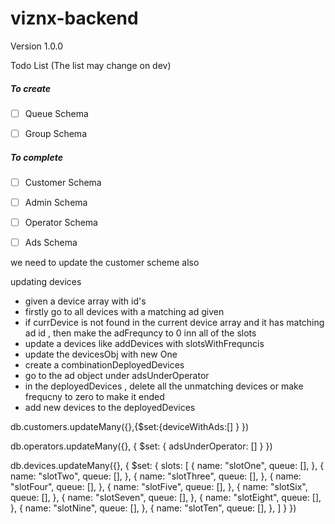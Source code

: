 # viznx-backend

Version 1.0.0

Todo List (The list may change on dev)

##### To create
- [ ] Queue Schema
- [ ] Group Schema


##### To complete

- [ ] Customer Schema
- [ ] Admin Schema
- [ ] Operator Schema
- [ ] Ads Schema


we need to update the customer scheme also

updating devices 
- given a device array with id's
- firstly go to all devices with a matching ad given
- if currDevice is not found in the current device array 
  and it has matching ad id , then make the adFrequncy to 
  0 inn all of the slots
- update a devices like addDevices with slotsWithFrequncis
- update the devicesObj with new One 
- create a combinationDeployedDevices
- go to the ad object under adsUnderOperator
- in the deployedDevices , delete all the unmatching devices or make frequcny to zero to make it ended
- add new devices to the deployedDevices


db.customers.updateMany({},{$set:{deviceWithAds:[] } })


db.operators.updateMany({}, { $set: { adsUnderOperator: [] } })


db.devices.updateMany({}, { $set: { slots: [       {         name: "slotOne",         queue: [],       },       {         name: "slotTwo",         queue: [],       },       {         name: "slotThree",         queue: [],       },       {         name: "slotFour",         queue: [],       },       {         name: "slotFive",         queue: [],       },       {         name: "slotSix",         queue: [],       },       {         name: "slotSeven",         queue: [],       },       {         name: "slotEight",         queue: [],       },       {         name: "slotNine",         queue: [],       },       {         name: "slotTen",         queue: [],       },     ] } })
